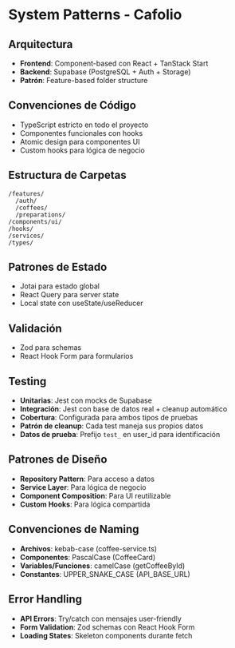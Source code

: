 # System Patterns - Cafolio

## Arquitectura
- **Frontend**: Component-based con React + TanStack Start
- **Backend**: Supabase (PostgreSQL + Auth + Storage)
- **Patrón**: Feature-based folder structure

## Convenciones de Código
- TypeScript estricto en todo el proyecto
- Componentes funcionales con hooks
- Atomic design para componentes UI
- Custom hooks para lógica de negocio

## Estructura de Carpetas
```
/features/
  /auth/
  /coffees/
  /preparations/
/components/ui/
/hooks/
/services/
/types/
```

## Patrones de Estado
- Jotai para estado global
- React Query para server state
- Local state con useState/useReducer

## Validación
- Zod para schemas
- React Hook Form para formularios

## Testing
- **Unitarias**: Jest con mocks de Supabase
- **Integración**: Jest con base de datos real + cleanup automático
- **Cobertura**: Configurada para ambos tipos de pruebas
- **Patrón de cleanup**: Cada test maneja sus propios datos
- **Datos de prueba**: Prefijo `test_` en user_id para identificación

## Patrones de Diseño
- **Repository Pattern**: Para acceso a datos
- **Service Layer**: Para lógica de negocio
- **Component Composition**: Para UI reutilizable
- **Custom Hooks**: Para lógica compartida

## Convenciones de Naming
- **Archivos**: kebab-case (coffee-service.ts)
- **Componentes**: PascalCase (CoffeeCard)
- **Variables/Funciones**: camelCase (getCoffeeById)
- **Constantes**: UPPER_SNAKE_CASE (API_BASE_URL)

## Error Handling
- **API Errors**: Try/catch con mensajes user-friendly
- **Form Validation**: Zod schemas con React Hook Form
- **Loading States**: Skeleton components durante fetch